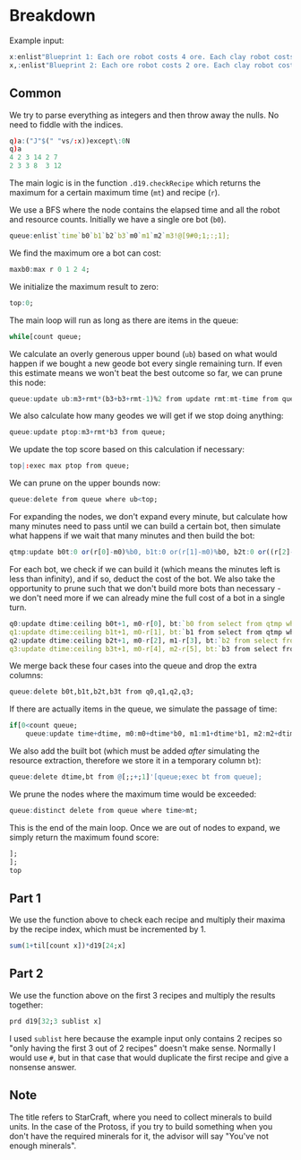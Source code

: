 # Breakdown
Example input:
```q
x:enlist"Blueprint 1: Each ore robot costs 4 ore. Each clay robot costs 2 ore. Each obsidian robot costs 3 ore and 14 clay. Each geode robot costs 2 ore and 7 obsidian.";
x,:enlist"Blueprint 2: Each ore robot costs 2 ore. Each clay robot costs 3 ore. Each obsidian robot costs 3 ore and 8 clay. Each geode robot costs 3 ore and 12 obsidian.";
```

## Common
We try to parse everything as integers and then throw away the nulls. No need to fiddle with the indices.
```q
q)a:("J"$(" "vs/:x))except\:0N
q)a
4 2 3 14 2 7
2 3 3 8  3 12
```
The main logic is in the function `.d19.checkRecipe` which returns the maximum for a certain maximum time (`mt`) and recipe (`r`).

We use a BFS where the node contains the elapsed time and all the robot and resource counts. Initially we have a single ore bot (`b0`).
```q
queue:enlist`time`b0`b1`b2`b3`m0`m1`m2`m3!@[9#0;1;:;1];
```
We find the maximum ore a bot can cost:
```q
maxb0:max r 0 1 2 4;
```
We initialize the maximum result to zero:
```q
top:0;
```
The main loop will run as long as there are items in the queue:
```q
while[count queue;
```
We calculate an overly generous upper bound (`ub`) based on what would happen if we bought a new geode bot every single remaining turn. If even this estimate means we won't beat the best outcome so far, we can prune this node:
```q
queue:update ub:m3+rmt*(b3+b3+rmt-1)%2 from update rmt:mt-time from queue;
```
We also calculate how many geodes we will get if we stop doing anything:
```q
queue:update ptop:m3+rmt*b3 from queue;
```
We update the top score based on this calculation if necessary:
```q
top|:exec max ptop from queue;
```
We can prune on the upper bounds now:
```q
queue:delete from queue where ub<top;
```
For expanding the nodes, we don't expand every minute, but calculate how many minutes need to pass until we can build a certain bot, then simulate what happens if we wait that many minutes and then build the bot:
```q
qtmp:update b0t:0 or(r[0]-m0)%b0, b1t:0 or(r[1]-m0)%b0, b2t:0 or((r[2]-m0)%b0)or(r[3]-m1)%b1, b3t:0 or((r[4]-m0)%b0)or(r[5]-m2)%b2 from queue;
```
For each bot, we check if we can build it (which means the minutes left is less than infinity), and if so, deduct the cost of the bot. We also take the opportunity to prune such that we don't build more bots than necessary - we don't need more if we can already mine the full cost of a bot in a single turn.
```q
q0:update dtime:ceiling b0t+1, m0-r[0], bt:`b0 from select from qtmp where 0w>b0t, b0<maxb0;
q1:update dtime:ceiling b1t+1, m0-r[1], bt:`b1 from select from qtmp where 0w>b1t, b1<r 3;
q2:update dtime:ceiling b2t+1, m0-r[2], m1-r[3], bt:`b2 from select from qtmp where 0w>b2t, b2<r 5;
q3:update dtime:ceiling b3t+1, m0-r[4], m2-r[5], bt:`b3 from select from qtmp where 0w>b3t;
```
We merge back these four cases into the queue and drop the extra columns:
```q
queue:delete b0t,b1t,b2t,b3t from q0,q1,q2,q3;
```
If there are actually items in the queue, we simulate the passage of time:
```q
if[0<count queue;
    queue:update time+dtime, m0:m0+dtime*b0, m1:m1+dtime*b1, m2:m2+dtime*b2, m3:m3+dtime*b3 from queue;
```
We also add the built bot (which must be added _after_ simulating the resource extraction, therefore we store it in a temporary column `bt`):
```q
queue:delete dtime,bt from @[;;+;1]'[queue;exec bt from queue];
```
We prune the nodes where the maximum time would be exceeded:
```q
queue:distinct delete from queue where time>mt;
```
This is the end of the main loop. Once we are out of nodes to expand, we simply return the maximum found score:
```q
];
];
top
```

## Part 1
We use the function above to check each recipe and multiply their maxima by the recipe index, which must be incremented by 1.
```q
sum(1+til[count x])*d19[24;x]
```
## Part 2
We use the function above on the first 3 recipes and multiply the results together:
```q
prd d19[32;3 sublist x]
```

I used `sublist` here because the example input only contains 2 recipes so "only having the first 3 out of 2 recipes" doesn't make sense. Normally I would use `#`, but in that case that would duplicate the first recipe and give a nonsense answer.

## Note
The title refers to StarCraft, where you need to collect minerals to build units. In the case of the Protoss, if you try to build something when you don't have the required minerals for it, the advisor will say "You've not enough minerals".
